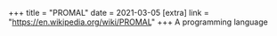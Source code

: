 +++
title = "PROMAL"
date = 2021-03-05
[extra]
link = "https://en.wikipedia.org/wiki/PROMAL"
+++
A programming language

